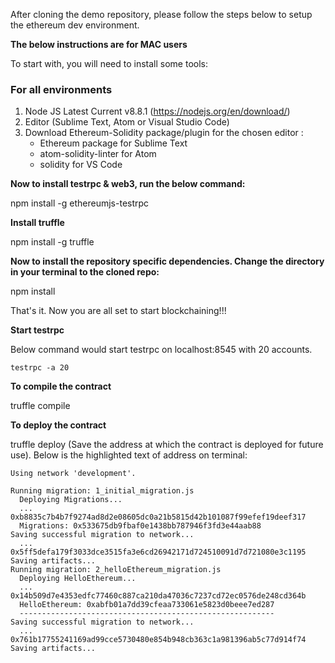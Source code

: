 After cloning the demo repository, please follow the steps below to setup the ethereum dev environment. 

**The below instructions are for MAC users**

To start with, you will need to install some tools:

### For all environments

1. Node JS Latest Current v8.8.1 (https://nodejs.org/en/download/)
2. Editor (Sublime Text, Atom or Visual Studio Code)
3. Download Ethereum-Solidity package/plugin for the chosen editor :
    * Ethereum package for Sublime Text
    * atom-solidity-linter for Atom
    * solidity for VS Code


**Now to install testrpc & web3, run the below command:**

npm install -g ethereumjs-testrpc

**Install truffle**

npm install -g truffle

**Now to install the repository specific dependencies. Change the directory in your terminal to the cloned repo:**

npm install

That's it. Now you are all set to start blockchaining!!!

**Start testrpc**

Below command would start testrpc on localhost:8545 with 20 accounts.

```
testrpc -a 20
```

**To compile the contract**

truffle compile

**To deploy the contract**

truffle deploy (Save the address at which the contract is deployed for future use). Below is the highlighted text of address on terminal:

```
Using network 'development'.

Running migration: 1_initial_migration.js
  Deploying Migrations...
  ... 0xb8835c7b4b7f9274ad8d2e08605dc0a21b5815d42b101087f99efef19deef317
  Migrations: 0x533675db9fbaf0e1438bb787946f3fd3e44aab88
Saving successful migration to network...
  ... 0x5ff5defa179f3033dce3515fa3e6cd26942171d724510091d7d721080e3c1195
Saving artifacts...
Running migration: 2_helloEthereum_migration.js
  Deploying HelloEthereum...
  ... 0x14b509d7e4353edfc77460c887ca210da47036c7237cd72ec0576de248cd364b
  HelloEthereum: 0xabfb01a7dd39cfeaa733061e5823d0beee7ed287
  ---------------------------------------------------------
Saving successful migration to network...
  ... 0x761b17755241169ad99cce5730480e854b948cb363c1a981396ab5c77d914f74
Saving artifacts...

```

